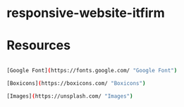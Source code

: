 # responsive-website-itfirm


# Resources
```bash

[Google Font](https://fonts.google.com/ "Google Font")

[Boxicons](https://boxicons.com/ "Boxicons")

[Images](https://unsplash.com/ "Images")

```
